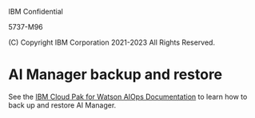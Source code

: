 IBM Confidential

5737-M96

(C) Copyright IBM Corporation 2021-2023 All Rights Reserved.

# AI Manager backup and restore
See the [IBM Cloud Pak for Watson AIOps Documentation](https://www.ibm.com/docs/en/cloud-paks/cloud-pak-watson-aiops/4.1.0?topic=pak-backing-up-restoring-cloud-watson-aiops) to learn how to back up and restore AI Manager.
